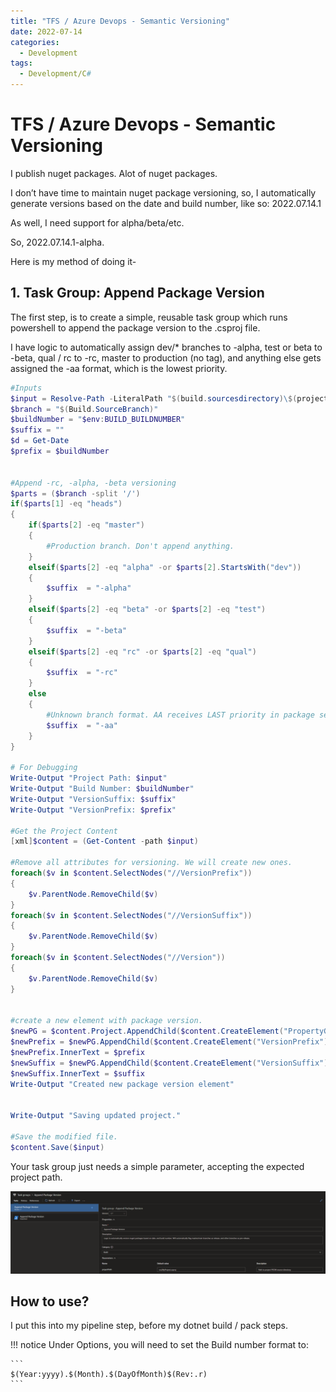 ```yaml
---
title: "TFS / Azure Devops - Semantic Versioning"
date: 2022-07-14
categories:
  - Development
tags:
  - Development/C#
---
```


# TFS / Azure Devops - Semantic Versioning

I publish nuget packages. Alot of nuget packages.

I don’t have time to maintain nuget package versioning, so, I automatically generate versions based on the date and build number, like so: 2022.07.14.1

As well, I need support for alpha/beta/etc.

So, 2022.07.14.1-alpha.

Here is my method of doing it-

<!-- more -->

## 1. Task Group: Append Package Version

The first step, is to create a simple, reusable task group which runs powershell to append the package version to the .csproj file.

I have logic to automatically assign dev/* branches to -alpha, test or beta to -beta, qual / rc to -rc, master to production (no tag), and anything else gets assigned the -aa format, which is the lowest priority.

``` powershell
#Inputs
$input = Resolve-Path -LiteralPath "$(build.sourcesdirectory)\$(projectPath)"
$branch = "$(Build.SourceBranch)"
$buildNumber = "$env:BUILD_BUILDNUMBER"
$suffix = ""
$d = Get-Date
$prefix = $buildNumber


#Append -rc, -alpha, -beta versioning
$parts = ($branch -split '/')
if($parts[1] -eq "heads")
{
    if($parts[2] -eq "master")
    {
        #Production branch. Don't append anything.
    }
    elseif($parts[2] -eq "alpha" -or $parts[2].StartsWith("dev"))
    {
        $suffix  = "-alpha"
    }
    elseif($parts[2] -eq "beta" -or $parts[2] -eq "test")
    {
        $suffix  = "-beta"
    }
    elseif($parts[2] -eq "rc" -or $parts[2] -eq "qual")
    {
        $suffix  = "-rc"
    }
    else
    {
        #Unknown branch format. AA receives LAST priority in package selection.
        $suffix  = "-aa"  
    }
}

# For Debugging
Write-Output "Project Path: $input"
Write-Output "Build Number: $buildNumber"
Write-Output "VersionSuffix: $suffix"
Write-Output "VersionPrefix: $prefix"

#Get the Project Content
[xml]$content = (Get-Content -path $input)

#Remove all attributes for versioning. We will create new ones.
foreach($v in $content.SelectNodes("//VersionPrefix"))
{
    $v.ParentNode.RemoveChild($v)
}
foreach($v in $content.SelectNodes("//VersionSuffix"))
{
    $v.ParentNode.RemoveChild($v)
}
foreach($v in $content.SelectNodes("//Version"))
{
    $v.ParentNode.RemoveChild($v)
}


#create a new element with package version.
$newPG = $content.Project.AppendChild($content.CreateElement("PropertyGroup"))
$newPrefix = $newPG.AppendChild($content.CreateElement("VersionPrefix"))
$newPrefix.InnerText = $prefix
$newSuffix = $newPG.AppendChild($content.CreateElement("VersionSuffix"))
$newSuffix.InnerText = $suffix
Write-Output "Created new package version element"


Write-Output "Saving updated project."

#Save the modified file.
$content.Save($input)
```

Your task group just needs a simple parameter, accepting the expected project path.

![](./assets/append-package-version.webp)

## How to use?

I put this into my pipeline step, before my dotnet build / pack steps.

!!! notice
    Under Options, you will need to set the Build number format to:

    ```
    $(Year:yyyy).$(Month).$(DayOfMonth)$(Rev:.r)
    ```